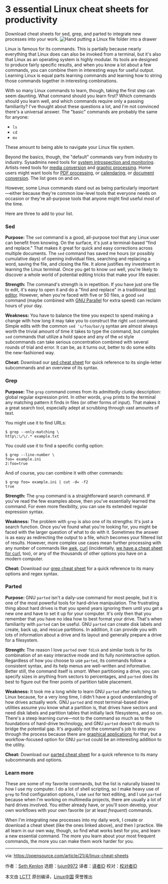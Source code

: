 [#]: subject: (3 essential Linux cheat sheets for productivity)
[#]: via: (https://opensource.com/article/21/4/linux-cheat-sheets)
[#]: author: (Seth Kenlon https://opensource.com/users/seth)
[#]: collector: (lujun9972)
[#]: translator: (YungeG)
[#]: reviewer: ( )
[#]: publisher: ( )
[#]: url: ( )

3 essential Linux cheat sheets for productivity
======
Download cheat sheets for sed, grep, and parted to integrate new
processes into your work.
![Hand putting a Linux file folder into a drawer][1]

Linux is famous for its commands. This is partially because nearly everything that Linux does can also be invoked from a terminal, but it's also that Linux as an operating system is highly modular. Its tools are designed to produce fairly specific results, and when you know a lot about a few commands, you can combine them in interesting ways for useful output. Learning Linux is equal parts learning commands and learning how to string those commands together in interesting combinations.

With so many Linux commands to learn, though, taking the first step can seem daunting. What command should you learn first? Which commands should you learn well, and which commands require only a passing familiarity? I've thought about these questions a lot, and I'm not convinced there's a universal answer. The "basic" commands are probably the same for anyone:

  * `ls`
  * `cd`
  * `mv`



These amount to being able to navigate your Linux file system.

Beyond the basics, though, the "default" commands vary from industry to industry. Sysadmins need tools for [system introspection and monitoring][2]. Artists need tools for [media conversion][3] and [graphic processing][4]. Home users might want tools for [PDF processing][5], or [calendaring][6], or [document conversion][7]. The list goes on and on.

However, some Linux commands stand out as being particularly important—either because they're common low-level tools that everyone needs on occasion or they're all-purpose tools that anyone might find useful most of the time.

Here are three to add to your list.

### Sed

**Purpose:** The `sed` command is a good, all-purpose tool that any Linux user can benefit from knowing. On the surface, it's just a terminal-based "find and replace." That makes it great for quick and easy corrections across multiple documents. The `sed` command has saved me hours (or possibly cumulative days) of opening individual files, searching and replacing a word, saving the file, and closing the file. It alone justifies my investment in learning the Linux terminal. Once you get to know `sed` well, you're likely to discover a whole world of potential editing tricks that make your life easier.

**Strength:** The command's strength is in repetition. If you have just one file to edit, it's easy to open it and do a "find and replace" in a traditional [text editor][8]. However, when you're faced with five or 50 files, a good `sed` command (maybe combined with [GNU Parallel][9] for extra speed) can reclaim hours of your day.

**Weakness:** You have to balance the time you expect to spend making a change with how long it may take you to construct the right `sed` command. Simple edits with the common `sed 's/foo/bar/g` syntax are almost always worth the trivial amount of time it takes to type the command, but complex `sed` commands that utilize a hold space and any of the `ed` style subcommands can take serious concentration combined with several rounds of trial and error. It can be, as it turns out, better to do some edits the new-fashioned way.

**Cheat:** Download our [sed cheat sheet][10] for quick reference to its single-letter subcommands and an overview of its syntax.

### Grep

**Purpose:** The `grep` command comes from its admittedly clunky description: global regular expression print. In other words, `grep` prints to the terminal any matching pattern it finds in files (or other forms of input). That makes it a great search tool, especially adept at scrubbing through vast amounts of text.

You might use it to find URLs:


```
$ grep --only-matching \
http\:\/\/.* example.txt
```

You could use it to find a specific config option:


```
$ grep --line-number \
foo= example.ini
2:foo=true
```

And of course, you can combine it with other commands:


```
$ grep foo= example.ini | cut -d= -f2
true
```

**Strength:** The `grep` command is a straightforward search command. If you've read the few examples above, then you've essentially learned the command. For even more flexibility, you can use its extended regular expression syntax.

**Weakness:** The problem with `grep` is also one of its strengths: It's just a search function. Once you've found what you're looking for, you might be faced with the larger question of what to do with it. Sometimes the answer is as easy as redirecting the output to a file, which becomes your filtered list of results. However, more complex use cases mean further processing with any number of commands like [awk][11], [curl][12] (incidentally, [we have a cheat sheet for curl][13], too), or any of the thousands of other options you have on a modern computer.

**Cheat:** Download our [grep cheat sheet][14] for a quick reference to its many options and regex syntax.

### Parted

**Purpose:** GNU `parted` isn't a daily-use command for most people, but it is one of the most powerful tools for hard-drive manipulation. The frustrating thing about hard drives is that you spend years ignoring them until you get a new one and have to set it up for your computer. It's only then that you remember that you have no idea how to best format your drive. That's when familiarity with `parted` can be useful. GNU `parted` can create disk labels and create, back up, and rescue partitions. In addition, it can provide you with lots of information about a drive and its layout and generally prepare a drive for a filesystem.

**Strength:** The reason I love `parted` over `fdisk` and similar tools is for its combination of an easy interactive mode and its fully noninteractive option. Regardless of how you choose to use `parted`, its commands follow a consistent syntax, and its help menus are well-written and informative. Better still, the command itself is _smart_. When partitioning a drive, you can specify sizes in anything from sectors to percentages, and `parted` does its best to figure out the finer points of partition table placement.

**Weakness:** It took me a long while to learn GNU `parted` after switching to Linux because, for a very long time, I didn't have a good understanding of how drives actually work. GNU `parted` and most terminal-based drive utilities assume you know what a partition is, that drives have sectors and need disk labels and partition tables that initially lack filesystems, and so on. There's a steep learning curve—not to the command so much as to the foundations of hard-drive technology, and GNU `parted` doesn't do much to bridge the potential gap. It's arguably not the command's job to step you through the process because there are [graphical applications][15] for that, but a workflow-focused option for GNU `parted` could be an interesting addition to the utility.

**Cheat:** Download our [parted cheat sheet][16] for a quick reference to its many subcommands and options.

### Learn more

These are some of my favorite commands, but the list is naturally biased to how I use my computer. I do a lot of shell scripting, so I make heavy use of `grep` to find configuration options, I use `sed` for text editing, and I use `parted` because when I'm working on multimedia projects, there are usually a lot of hard drives involved. You either already have, or you'll soon develop, your own workflows with your own favorite (or at least _frequent_) commands.

When I'm integrating new processes into my daily work, I create or download a cheat sheet (like the ones linked above), and then I practice. We all learn in our own way, though, so find what works best for you, and learn a new essential command. The more you learn about your most frequent commands, the more you can make them work harder for you.

--------------------------------------------------------------------------------

via: https://opensource.com/article/21/4/linux-cheat-sheets

作者：[Seth Kenlon][a]
选题：[lujun9972][b]
译者：[译者ID](https://github.com/译者ID)
校对：[校对者ID](https://github.com/校对者ID)

本文由 [LCTT](https://github.com/LCTT/TranslateProject) 原创编译，[Linux中国](https://linux.cn/) 荣誉推出

[a]: https://opensource.com/users/seth
[b]: https://github.com/lujun9972
[1]: https://opensource.com/sites/default/files/styles/image-full-size/public/lead-images/yearbook-haff-rx-linux-file-lead_0.png?itok=-i0NNfDC (Hand putting a Linux file folder into a drawer)
[2]: https://opensource.com/life/16/2/open-source-tools-system-monitoring
[3]: https://opensource.com/article/17/6/ffmpeg-convert-media-file-formats
[4]: https://opensource.com/article/17/8/imagemagick
[5]: https://opensource.com/article/20/8/reduce-pdf
[6]: https://opensource.com/article/19/4/calendar-git
[7]: https://opensource.com/article/20/5/pandoc-cheat-sheet
[8]: https://opensource.com/article/21/2/open-source-text-editors
[9]: https://opensource.com/article/18/5/gnu-parallel
[10]: https://opensource.com/downloads/sed-cheat-sheet
[11]: https://opensource.com/article/20/9/awk-ebook
[12]: https://www.redhat.com/sysadmin/social-media-curl
[13]: https://opensource.com/article/20/5/curl-cheat-sheet
[14]: https://opensource.com/downloads/grep-cheat-sheet
[15]: https://opensource.com/article/18/11/partition-format-drive-linux#gui
[16]: https://opensource.com/downloads/parted-cheat-sheet
